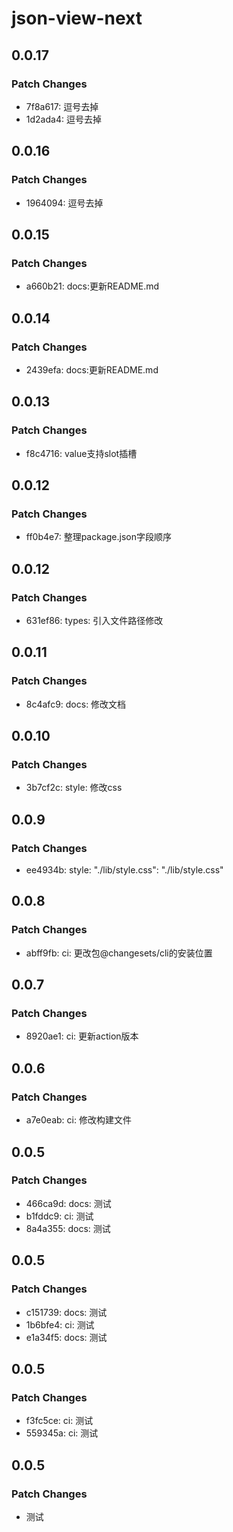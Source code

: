 # json-view-next

## 0.0.17

### Patch Changes

- 7f8a617: 逗号去掉
- 1d2ada4: 逗号去掉

## 0.0.16

### Patch Changes

- 1964094: 逗号去掉

## 0.0.15

### Patch Changes

- a660b21: docs:更新README.md

## 0.0.14

### Patch Changes

- 2439efa: docs:更新README.md

## 0.0.13

### Patch Changes

- f8c4716: value支持slot插槽

## 0.0.12

### Patch Changes

- ff0b4e7: 整理package.json字段顺序

## 0.0.12

### Patch Changes

- 631ef86: types: 引入文件路径修改

## 0.0.11

### Patch Changes

- 8c4afc9: docs: 修改文档

## 0.0.10

### Patch Changes

- 3b7cf2c: style: 修改css

## 0.0.9

### Patch Changes

- ee4934b: style: "./lib/style.css": "./lib/style.css"

## 0.0.8

### Patch Changes

- abff9fb: ci: 更改包@changesets/cli的安装位置

## 0.0.7

### Patch Changes

- 8920ae1: ci: 更新action版本

## 0.0.6

### Patch Changes

- a7e0eab: ci: 修改构建文件

## 0.0.5

### Patch Changes

- 466ca9d: docs: 测试
- b1fddc9: ci: 测试
- 8a4a355: docs: 测试

## 0.0.5

### Patch Changes

- c151739: docs: 测试
- 1b6bfe4: ci: 测试
- e1a34f5: docs: 测试

## 0.0.5

### Patch Changes

- f3fc5ce: ci: 测试
- 559345a: ci: 测试

## 0.0.5

### Patch Changes

- 测试
